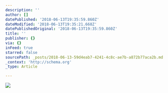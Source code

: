 ```yaml
---
description: ''
author: []
datePublished: '2018-06-13T19:35:59.860Z'
dateModified: '2018-06-13T19:35:21.668Z'
datePublishedOriginal: '2018-06-13T19:35:59.860Z'
title: ''
publisher: {}
via: {}
inFeed: true
starred: false
sourcePath: _posts/2018-06-13-59d4eab7-4241-4c8c-ae7b-a872b77aca2b.md
_context: 'http://schema.org'
_type: Article

---
```

![](https://the-grid-user-content.s3-us-west-2.amazonaws.com/7a9626de-47b0-486f-ae1a-c85e02a709e5.jpg)